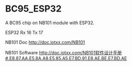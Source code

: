 # BC95_ESP32
A BC95 chip on NB101 module with ESP32.



ESP32 Rx 16
      Tx 17

NB101 Doc
http://doc.iotxx.com/NB101

NB101 Software
http://doc.iotxx.com/NB101软件设计手册#.E8.87.AA.E5.8A.A8.E5.85.A5.E7.BD.91.E8.AE.BE.E7.BD.AE
